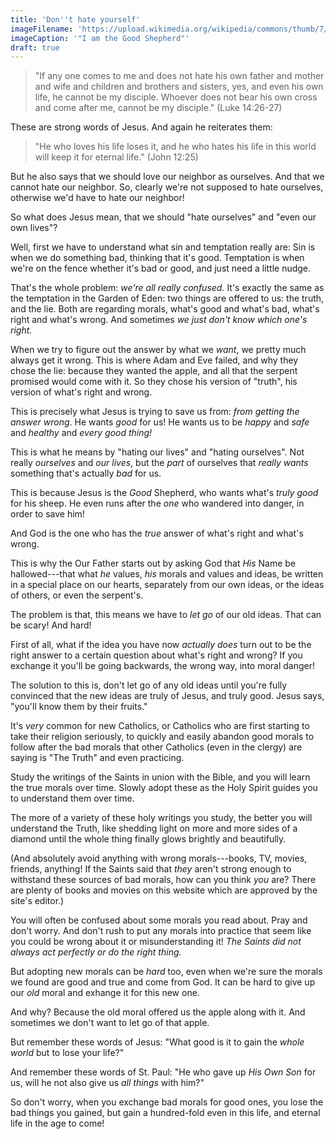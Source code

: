 ```yaml
---
title: 'Don''t hate yourself'
imageFilename: 'https://upload.wikimedia.org/wikipedia/commons/thumb/7/76/StJohnsAshfield_StainedGlass_GoodShepherd_Portrait.jpg/1280px-StJohnsAshfield_StainedGlass_GoodShepherd_Portrait.jpg'
imageCaption: '"I am the Good Shepherd"'
draft: true
---
```


> "If any one comes to me and does not hate his own father and mother and wife and children and brothers and sisters, yes, and even his own life, he cannot be my disciple. Whoever does not bear his own cross and come after me, cannot be my disciple." (Luke 14:26-27)

These are strong words of Jesus. And again he reiterates them:

> "He who loves his life loses it, and he who hates his life in this world will keep it for eternal life." (John 12:25)

But he also says that we should love our neighbor as ourselves. And that we cannot hate our neighbor. So, clearly we're not supposed to hate ourselves, otherwise we'd have to hate our neighbor!

So what does Jesus mean, that we should "hate ourselves" and "even our own lives"?

Well, first we have to understand what sin and temptation really are: Sin is when we do something bad, thinking that it's good. Temptation is when we're on the fence whether it's bad or good, and just need a little nudge.

That's the whole problem: *we're all really confused.* It's exactly the same as the temptation in the Garden of Eden: two things are offered to us: the truth, and the lie. Both are regarding morals, what's good and what's bad, what's right and what's wrong. And sometimes *we just don't know which one's right.*

When we try to figure out the answer by what we *want*, we pretty much always get it wrong. This is where Adam and Eve failed, and why they chose the lie: because they wanted the apple, and all that the serpent promised would come with it. So they chose his version of "truth", his version of what's right and wrong.

This is precisely what Jesus is trying to save us from: *from getting the answer wrong*. He wants *good* for us! He wants us to be *happy* and *safe* and *healthy* and *every good thing!*

This is what he means by "hating our lives" and "hating ourselves". Not really *ourselves* and *our lives*, but the *part* of ourselves that *really wants* something that's actually *bad* for us.

This is because Jesus is the *Good* Shepherd, who wants what's *truly good* for his sheep. He even runs after the *one* who wandered into danger, in order to save him!

And God is the one who has the *true* answer of what's right and what's wrong.

This is why the Our Father starts out by asking God that *His* Name be hallowed---that what *he* values, *his* morals and values and ideas, be written in a special place on our hearts, separately from our own ideas, or the ideas of others, or even the serpent's.

The problem is that, this means we have to *let go* of our old ideas. That can be scary! And hard!

First of all, what if the idea you have now *actually does* turn out to be the right answer to a certain question about what's right and wrong? If you exchange it you'll be going backwards, the wrong way, into moral danger!

The solution to this is, don't let go of any old ideas until you're fully convinced that the new ideas are truly of Jesus, and truly good. Jesus says, "you'll know them by their fruits."

It's *very* common for new Catholics, or Catholics who are first starting to take their religion seriously, to quickly and easily abandon good morals to follow after the bad morals that other Catholics (even in the clergy) are saying is "The Truth" and even practicing.

Study the writings of the Saints in union with the Bible, and you will learn the true morals over time. Slowly adopt these as the Holy Spirit guides you to understand them over time.

The more of a variety of these holy writings you study, the better you will understand the Truth, like shedding light on more and more sides of a diamond until the whole thing finally glows brightly and beautifully.

(And absolutely avoid anything with wrong morals---books, TV, movies, friends, anything! If the Saints said that *they* aren't strong enough to withstand these sources of bad morals, how can you think *you* are? There are plenty of books and movies on this website which are approved by the site's editor.)

You will often be confused about some morals you read about. Pray and don't worry. And don't rush to put any morals into practice that seem like you could be wrong about it or misunderstanding it! *The Saints did not always act perfectly or do the right thing.*

But adopting new morals can be *hard* too, even when we're sure the morals we found are good and true and come from God. It can be hard to give up our *old* moral and exhange it for this new one.

And why? Because the old moral offered us the apple along with it. And sometimes we don't want to let go of that apple.

But remember these words of Jesus: "What good is it to gain the *whole world* but to lose your life?"

And remember these words of St. Paul: "He who gave up *His Own Son* for us, will he not also give us *all things* with him?"

So don't worry, when you exchange bad morals for good ones, you lose the bad things you gained, but gain a hundred-fold even in this life, and eternal life in the age to come!


